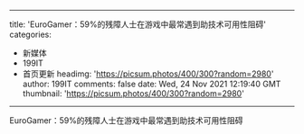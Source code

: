 
---
title: 'EuroGamer：59%的残障人士在游戏中最常遇到助技术可用性阻碍'
categories: 
 - 新媒体
 - 199IT
 - 首页更新
headimg: 'https://picsum.photos/400/300?random=2980'
author: 199IT
comments: false
date: Wed, 24 Nov 2021 12:19:40 GMT
thumbnail: 'https://picsum.photos/400/300?random=2980'
---

<div>   
EuroGamer：59%的残障人士在游戏中最常遇到助技术可用性阻碍  
</div>
            
